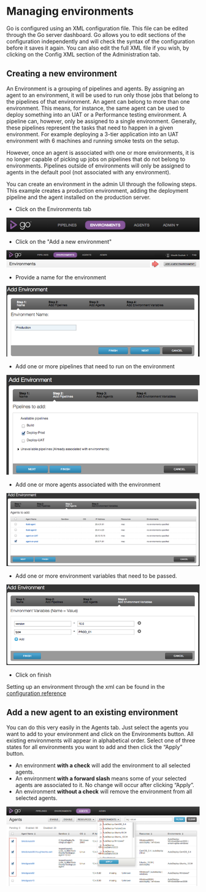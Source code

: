 # Managing environments

Go is configured using an XML configuration file. This file can be edited through the Go server dashboard. Go allows you to edit sections of the configuration independently and will check the syntax of the configuration before it saves it again. You can also edit the full XML file if you wish, by clicking on the Config XML section of the Administration tab.

## Creating a new environment

An Environment is a grouping of pipelines and agents. By assigning an agent to an environment, it will be used to run only those jobs that belong to the pipelines of that environment. An agent can belong to more than one environment. This means, for instance, the same agent can be used to deploy something into an UAT or a Performance testing environment. A pipeline can, however, only be assigned to a single environment. Generally, these pipelines represent the tasks that need to happen in a given environment. For example deploying a 3-tier application into an UAT environment with 6 machines and running smoke tests on the setup.

However, once an agent is associated with one or more environments, it is no longer capable of picking up jobs on pipelines that do not belong to environments. Pipelines outside of environments will only be assigned to agents in the default pool (not associated with any environment).

You can create an environment in the admin UI through the following steps. This example creates a production environment, adding the deployment pipeline and the agent installed on the production server.

-   Click on the Environments tab

![](../resources/images/topnav_environments.png)

-   Click on the "Add a new environment"

![](../resources/images/env_click_new.png)

-   Provide a name for the environment

![](../resources/images/env_name.png)

-   Add one or more pipelines that need to run on the environment

![](../resources/images/env_pipelines.png)

-   Add one or more agents associated with the environment

![](../resources/images/env_agents.png)

-   Add one or more environment variables that need to be passed.

![](../resources/images/env_env_variables.png)

-   Click on finish

Setting up an environment through the xml can be found in the [configuration reference](configuration_reference.md#environments)

## Add a new agent to an existing environment

You can do this very easily in the Agents tab. Just select the agents you want to add to your environment and click on the Environments button. All existing environments will appear in alphabetical order. Select one of three states for all environments you want to add and then click the “Apply” button.

-   An environment **with a check** will add the environment to all selected agents.
-   An environment **with a forward slash** means some of your selected agents are associated to it. No change will occur after clicking “Apply”.
-   An environment **without a check** will remove the environment from all selected agents.

![](../resources/images/associate_agent_environment.png)
